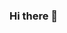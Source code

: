 ### Hi there 👋

<!--
**xhdd123321/xhdd123321** is a ✨ _special_ ✨ repository because its `README.md` (this file) appears on your GitHub profile.

学习中小白。。。
